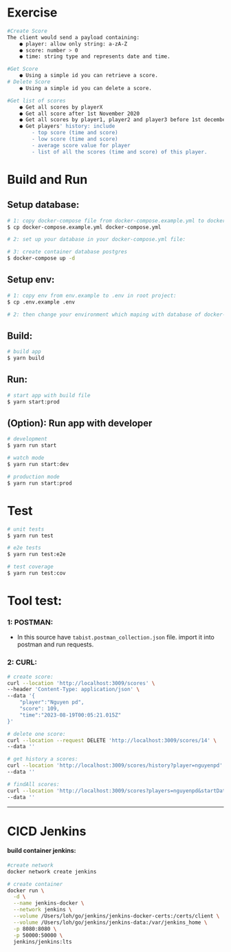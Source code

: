 # Exercise
```bash
#Create Score
The client would send a payload containing:
    ● player: allow only string: a-zA-Z
    ● score: number > 0
    ● time: string type and represents date and time.

#Get Score
    ● Using a simple id you can retrieve a score.
# Delete Score
    ● Using a simple id you can delete a score.

#Get list of scores
    ● Get all scores by playerX
    ● Get all score after 1st November 2020
    ● Get all scores by player1, player2 and player3 before 1st december 2020 Get all scores after 1 Jan 2020 and before 1 Jan 2021
    ● Get players' history: include
        - top score (time and score) 
        - low score (time and score)
        - average score value for player
        - list of all the scores (time and score) of this player.
```

#  Build and Run
## Setup database:

```bash
# 1: copy docker-compose file from docker-compose.example.yml to docker-compose.yml in root project:
$ cp docker-compose.example.yml docker-compose.yml

# 2: set up your database in your docker-compose.yml file:

# 3: create container database postgres
$ docker-compose up -d
```
## Setup env:

```bash
# 1: copy env from env.example to .env in root project:
$ cp .env.example .env

# 2: then change your environment which maping with database of docker-compose file
```
## Build:
```bash
# build app
$ yarn build
```

## Run:
```bash
# start app with build file
$ yarn start:prod
```


## (Option): Run app with developer

```bash
# development
$ yarn run start

# watch mode
$ yarn run start:dev

# production mode
$ yarn run start:prod
```

# Test

```bash
# unit tests
$ yarn run test

# e2e tests
$ yarn run test:e2e

# test coverage
$ yarn run test:cov
```

# Tool test:
### 1: POSTMAN: 
- In this source have `tabist.postman_collection.json` file. import it into postman and run requests.

### 2: CURL:
```bash
# create score:
curl --location 'http://localhost:3009/scores' \
--header 'Content-Type: application/json' \
--data '{
    "player":"Nguyen pd",
    "score": 109,
    "time":"2023-08-19T00:05:21.015Z"
}'

# delete one score:
curl --location --request DELETE 'http://localhost:3009/scores/14' \
--data ''

# get history a scores:
curl --location 'http://localhost:3009/scores/history?player=nguyenpd' \
--data ''

# findAll scores:
curl --location 'http://localhost:3009/scores?players=nguyenpd&startDate=2023-01-12%2000%3A00%3A00&endDate=2023-07-13%2023%3A00%3A00' \
--data ''
```

---

# CICD Jenkins

#### build container jenkins:
```bash
#create network
docker network create jenkins

# create container
docker run \
  -d \
  --name jenkins-docker \
  --network jenkins \
  --volume /Users/loh/go/jenkins/jenkins-docker-certs:/certs/client \
  --volume /Users/loh/go/jenkins/jenkins-data:/var/jenkins_home \
  -p 8080:8080 \
  -p 50000:50000 \
  jenkins/jenkins:lts
```